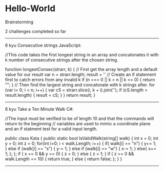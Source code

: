 # Hello-World
Brainstorming

2 challenges completed so far

_____________________________________
6 kyu
Consecutive strings
JavaScript:

//This code takes the first longest string in an array and concatonates it with k number of consecutive strings after the chosen string.

function longestConsec(strarr, k) {
// First get the array length and a default value for our result
  var n = strarr.length;
  result = ''
// Create an if statement first to catch errors from any invalid k
  if (n === 0 || k > n || k <= 0) {
    return "";
  }
// Then find the largest string and concatonate with k strings after.
  for (var i= 0; i < n; i++) {
    var cS = strarr.slice(i, k + i).join('');
    if (cS.length > result.length) {
      result = cS;
    }
  }
  return result;
}
_______________________________________

6 kyu
Take a Ten Minute Walk
C#:

//The input must be verified to be of length 10 and that the commands will return to the beginning
// variables are used to mimic a coordinate plane and an if statment test for a valid input length.

public class Kata
{
  public static bool IsValidWalk(string[] walk)
  {
    int x = 0;
    int y = 0;
    int z = 0;
    for(int i=0; i < walk.Length; i++) {
      if( walk[i] == "n") {
        y+= 1;
        }
        else if (walk[i] == "s") {
          y-= 1;
          }
        else if (walk[i] == "w") {
          x-= 1;
          }
        else{
            x+= 1;
            };
    };
    if ( x == 0 && y == 0) {
      z = 0;
      }
      else {
      z = 1;
      }
    if ( z == 0 && walk.Length == 10) {
      return true;
      }
      else {
      return false;
      };
  }
}
_________________________________________________

